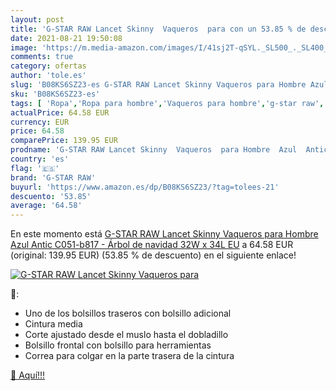 ```yaml
---
layout: post
title: 'G-STAR RAW Lancet Skinny  Vaqueros  para con un 53.85 % de descuento'
date: 2021-08-21 19:50:08
image: 'https://m.media-amazon.com/images/I/41sj2T-qSYL._SL500_._SL400_.jpg'
comments: true
category: ofertas
author: 'tole.es'
slug: 'B08KS6SZ23-es G-STAR RAW Lancet Skinny Vaqueros para Hombre Azul Antic...'
sku: 'B08KS6SZ23-es'
tags: [ 'Ropa','Ropa para hombre','Vaqueros para hombre','g-star raw','navidad', ]
actualPrice: 64.58 EUR
currency: EUR
price: 64.58
comparePrice: 139.95 EUR
prodname: 'G-STAR RAW Lancet Skinny  Vaqueros  para Hombre  Azul  Antic C051-b817 - Árbol de navidad   32W x 34L EU'
country: 'es'
flag: '🇪🇸'
brand: 'G-STAR RAW'
buyurl: 'https://www.amazon.es/dp/B08KS6SZ23/?tag=tolees-21'
descuento: '53.85'
average: '64.58'
---
```


En este momento está [G-STAR RAW Lancet Skinny  Vaqueros  para Hombre  Azul  Antic C051-b817 - Árbol de navidad   32W x 34L EU](https://www.amazon.es/dp/B08KS6SZ23/?tag=tolees-21) a 64.58 EUR (original: 139.95 EUR) (53.85 %  de descuento) en el siguiente enlace!

[![G-STAR RAW Lancet Skinny  Vaqueros  para](https://m.media-amazon.com/images/I/41sj2T-qSYL._SL500_._SL400_.jpg)](https://www.amazon.es/dp/B08KS6SZ23/?tag=tolees-21)

🔎:

- Uno de los bolsillos traseros con bolsillo adicional
- Cintura media
- Corte ajustado desde el muslo hasta el dobladillo
- Bolsillo frontal con bolsillo para herramientas
- Correa para colgar en la parte trasera de la cintura

[🛒 Aquí!!!](https://www.amazon.es/dp/B08KS6SZ23/?tag=tolees-21)
